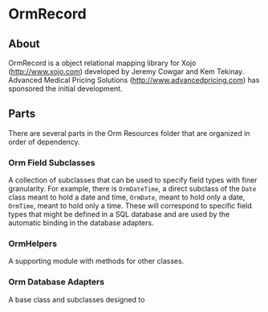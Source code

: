 # OrmRecord

## About

OrmRecord is a object relational mapping library for Xojo (http://www.xojo.com)
developed by Jeremy Cowgar and Kem Tekinay. Advanced Medical Pricing Solutions
(http://www.advancedpricing.com) has sponsored the initial development.

## Parts

There are several parts in the Orm Resources folder that are organized in order of dependency.

### Orm Field Subclasses

A collection of subclasses that can be used to specify field types with finer granularity. For example, there is `OrmDateTime`, a direct subclass of the `Date` class meant to hold a date and time, `OrmDate`, meant to hold only a date, `OrmTime`, meant to hold only a time. These will correspond to specific field types that might be defined in a SQL database and are used by the automatic binding in the database adapters.

### OrmHelpers

A supporting module with methods for other classes.

### Orm Database Adapters

A base class and subclasses designed to 
